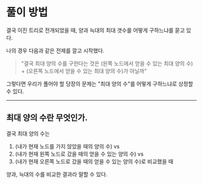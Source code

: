 # 풀이 방법

결국 이진 트리로 전개되었을 때, 양과 늑대의 최대 갯수를 어떻게 구하느냐를 묻고 있다.

나의 경우 다음과 같은 전제를 깔고 시작했다.

> "결국 최대 양의 수를 구한다는 것은 (왼쪽 노드에서 얻을 수 있는 최대 양의 수) + (오른쪽 노드에서 얻을 수 있는 최대 양의 수)가 아닐까"

그렇다면 우리가 풀어야 할 당장의 문제는 "최대 양의 수"를 어떻게 구하느냐로 상정할 수 있다.


---

## 최대 양의 수란 무엇인가.

결국 최대 양의 수는 
1. (내가 현재 노드를 가지 않았을 때의 양의 수) vs 
2. (내가 현재 왼쪽 노드로 갔을 때의 얻을 수 있는 양의 수) vs 
3. (내가 현재 오른쪽 노드로 갔을 때의 얻을 수 있는 양의 수)로 비교했을 때 

양과, 늑대의 수를 비교한 결과라 말할 수 있다.


